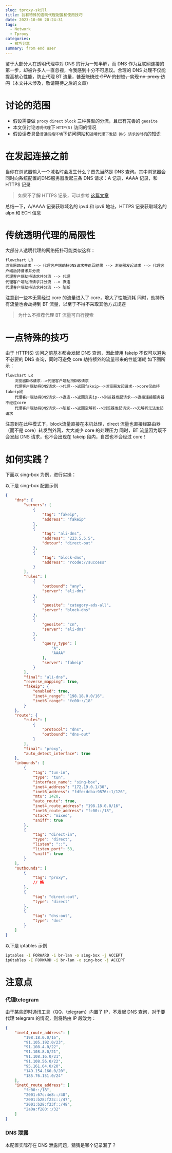 ```yaml
---
slug: tproxy-skill
title: 我有特殊的透明代理配置和使用技巧
date: 2023-10-06 20:24:31
tags:  
  - Network
  - Tproxy
categories: 
  - 技巧分享
summary: from end user
---
```

鉴于大部分人在透明代理中对 DNS 的行为一知半解，而 DNS 作为互联网连接的第一步，却被许多人一直忽视，令我感到十分不可思议。合理的 DNS 处理不仅能提高核心性能，防止代理 BT 流量，~~甚至能绕过 GFW 的封锁，实现 no-proxy 访问~~（本文并未涉及，敬请期待之后的文章）

# 讨论的范围
* 假设需要做 `proxy` `direct` `block` 三种类型的分流，且已有完善的 `geosite`
* 本文仅讨论`透明代理`下 `HTTP(S)` 访问的情况
* 假设读者具备`普通网络环境`下访问网站和`透明代理下发起 DNS 请求的时机`的知识

# 在发起连接之前
当你在浏览器输入一个域名时会发生什么？首先当然是 DNS 查询。其中浏览器会同时向系统配置的DNS服务器发起三条 DNS 请求：A 记录，AAAA 记录，和 HTTPS 记录
> 如果不了解 HTTPS 记录，可以参考 [这篇文章](https://taoshu.in/dns/dns-svcb-https.html)

总结一下，A/AAAA 记录获取域名的 ipv4 和 ipv6 地址，HTTPS 记录获取域名的 alpn 和 ECH 信息

# 传统透明代理的局限性
大部分人透明代理的网络拓扑可能类似这样：
```mermaid
flowchart LR
浏览器DNS请求 --> 代理客户端劫持DNS请求并返回结果 --> 浏览器发起请求 --> 代理客户端劫持请求并分流
代理客户端劫持请求并分流 --> 代理
代理客户端劫持请求并分流 --> 直连
代理客户端劫持请求并分流 --> 阻断
```
注意到一些本无需经过 core 的流量进入了 core，增大了性能消耗
同时，劫持所有流量也会劫持到 BT 流量，以至于不得不采取其他方式规避
> 为什么不推荐代理 BT 流量可自行搜索

# 一点特殊的技巧
由于 HTTP(S) 访问之前基本都会发起 DNS 查询，因此使用 fakeip 不仅可以避免不必要的 DNS 查询，同时可避免 core 劫持额外的流量带来的性能消耗
如下图所示：
```mermaid
flowchart LR
    浏览器DNS请求-->代理客户端劫持DNS请求
    代理客户端劫持DNS请求-->代理-->返回fakeip-->浏览器发起请求-->core仅劫持fakeip段
    代理客户端劫持DNS请求-->直连-->返回真实ip-->浏览器发起请求-->直接连接服务器不经过core
    代理客户端劫持DNS请求-->阻断-->返回空解析-->浏览器发起请求-->无解析无法发起请求
```
注意到在此种模式下，block流量直接在本机处理，direct 流量也直接经路由器（而不是 core）转发到外网，大大减少 core 的处理压力
同时，BT 流量因为既不会发起 DNS 请求，也不会出现在 fakeip 段内，自然也不会经过 core！

# 如何实践？
下面以 sing-box 为例，进行实操：

以下是 sing-box 配置示例
```json
{
    "dns": {
        "servers": [
            {
                "tag": "fakeip",
                "address": "fakeip"
            },
            {
                "tag": "ali-dns",
                "address": "223.5.5.5",
                "detour": "direct-out"
            },
            {
                "tag": "block-dns",
                "address": "rcode://success"
            }
        ],
        "rules": [
            {
                "outbound": "any",
                "server": "ali-dns"
            },
            {
                "geosite": "category-ads-all",
                "server": "block-dns"
            },
            {
                "geosite": "cn",
                "server": "ali-dns"
            },
            {
                "query_type": [
                    "A",
                    "AAAA"
                ],
                "server": "fakeip"
            }
        ],
        "final": "ali-dns",
        "reverse_mapping": true,
        "fakeip": {
            "enabled": true,
            "inet4_range": "198.18.0.0/16",
            "inet6_range": "fc00::/18"
        }
    },
    "route": {
        "rules": [
            {
                "protocol": "dns",
                "outbound": "dns-out"
            }
        ],
        "final": "proxy",
        "auto_detect_interface": true
    },
    "inbounds": [
        {
            "tag": "tun-in",
            "type": "tun",
            "interface_name": "sing-box",
            "inet4_address": "172.19.0.1/30",
            "inet6_address": "fdfe:dcba:9876::1/126",
            "mtu": 1420,
            "auto_route": true,
            "inet4_route_address": "198.18.0.0/16",
            "inet6_route_address": "fc00::/18",
            "stack": "mixed",
            "sniff": true
        },
        {
            "tag": "direct-in",
            "type": "direct",
            "listen": "::",
            "listen_port": 53,
            "sniff": true
        }
    ],
    "outbounds": [
        {
            "tag": "proxy",
            // 略
        },
        {
            "tag": "direct-out",
            "type": "direct"
        },
        {
            "tag": "dns-out",
            "type": "dns"
        }
    ]
}
```

以下是 iptables 示例
```bash
iptables -I FORWARD -i br-lan -o sing-box -j ACCEPT
ip6tables -I FORWARD -i br-lan -o sing-box -j ACCEPT
```

# 注意点
### 代理telegram
由于某些即时通讯工具（QQ、telegram）内置了 IP，不发起 DNS 查询，对于要代理 telegram 的情况，则将路由 IP 段改为：
```json
{
    "inet4_route_address": [
        "198.18.0.0/16",
        "91.105.192.0/23",
        "91.108.4.0/22",
        "91.108.8.0/21",
        "91.108.16.0/21",
        "91.108.56.0/22",
        "95.161.64.0/20",
        "149.154.160.0/20",
        "185.76.151.0/24"
    ],
    "inet6_route_address": [
        "fc00::/18",
        "2001:67c:4e8::/48",
        "2001:b28:f23c::/47",
        "2001:b28:f23f::/48",
        "2a0a:f280::/32"
    ]
}
```
### DNS 泄露
本配置实际存在 DNS 泄露问题，猜猜是哪个记录漏了？